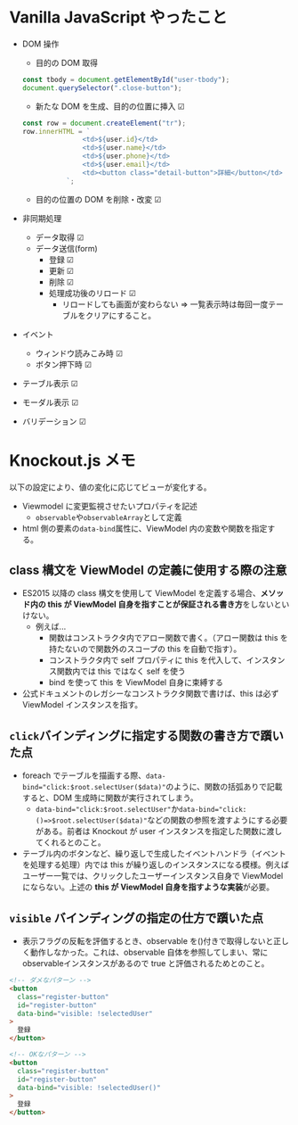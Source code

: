 # Vanilla JavaScript やったこと

- DOM 操作

  - 目的の DOM 取得

  ```JavaScript
  const tbody = document.getElementById("user-tbody");
  document.querySelector(".close-button");

  ```

  - 新たな DOM を生成、目的の位置に挿入 ☑

  ```JavaScript
  const row = document.createElement("tr");
  row.innerHTML = `
                 <td>${user.id}</td>
                 <td>${user.name}</td>
                 <td>${user.phone}</td>
                 <td>${user.email}</td>
                 <td><button class="detail-button">詳細</button</td>
             `;

  ```

  - 目的の位置の DOM を削除・改変 ☑

- 非同期処理
  - データ取得 ☑
  - データ送信(form)
    - 登録 ☑
    - 更新 ☑
    - 削除 ☑
    - 処理成功後のリロード ☑
      - リロードしても画面が変わらない ⇒ 一覧表示時は毎回一度テーブルをクリアにすること。
- イベント
  - ウィンドウ読みこみ時 ☑
  - ボタン押下時 ☑
- テーブル表示 ☑
- モーダル表示 ☑
- バリデーション ☑

# Knockout.js メモ

以下の設定により、値の変化に応じてビューが変化する。

- Viewmodel に変更監視させたいプロパティを記述
  - `observable`や`observableArray`として定義
- html 側の要素の`data-bind`属性に、ViewModel 内の変数や関数を指定する。

## class 構文を ViewModel の定義に使用する際の注意

- ES2015 以降の class 構文を使用して ViewModel を定義する場合、**メソッド内の this が ViewModel 自身を指すことが保証される書き方**をしないといけない。
  - 例えば...
    - 関数はコンストラクタ内でアロー関数で書く。（アロー関数は this を持たないので関数外のスコープの this を自動で指す）。
    - コンストラクタ内で self プロパティに this を代入して、インスタンス関数内では this ではなく self を使う
    - bind を使って this を ViewModel 自身に束縛する
- 公式ドキュメントのレガシーなコンストラクタ関数で書けば、this は必ず ViewModel インスタンスを指す。

## `click`バインディングに指定する関数の書き方で躓いた点

- foreach でテーブルを描画する際、`data-bind="click:$root.selectUser($data)"`のように、関数の括弧ありで記載すると、DOM 生成時に関数が実行されてしまう。
  - `data-bind="click:$root.selectUser"`か`data-bind="click:()=>$root.selectUser($data)"`などの関数の参照を渡すようにする必要がある。前者は Knockout が user インスタンスを指定した関数に渡してくれるとのこと。
- テーブル内のボタンなど、繰り返しで生成したイベントハンドラ（イベントを処理する処理）内では this が繰り返しのインスタンスになる模様。例えばユーザー一覧では、クリックしたユーザーインスタンス自身で ViewModel にならない。上述の **this が ViewModel 自身を指すような実装**が必要。

## `visible` バインディングの指定の仕方で躓いた点

- 表示フラグの反転を評価するとき、observable を()付きで取得しないと正しく動作しなかった。これは、observable 自体を参照してしまい、常にobservableインスタンスがあるので true と評価されるためとのこと。

```html
<!-- ダメなパターン -->
<button
  class="register-button"
  id="register-button"
  data-bind="visible: !selectedUser"
>
  登録
</button>

<!-- OKなパターン -->
<button
  class="register-button"
  id="register-button"
  data-bind="visible: !selectedUser()"
>
  登録
</button>
```
